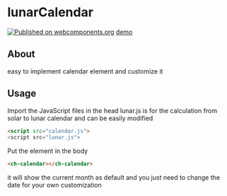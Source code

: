 # lunarCalendar

[![Published on webcomponents.org](https://img.shields.io/badge/webcomponents.org-published-blue.svg?style=flat-square)](https://www.webcomponents.org/element/cschunsiu/lunarCalendar)
[demo](https://cschunsiu.github.io/lunarCalendar/)
## About
easy to implement calendar element and customize it
## Usage
Import the JavaScript files in the head
lunar.js is for the calculation from solar to lunar calendar and can be easily modified
```html
<script src="calendar.js">
<script src="lunar.js">
```
Put the element in the body
```html
<ch-calendar></ch-calendar>
```

it will show the current month as default and you just need to change the date for your own customization
